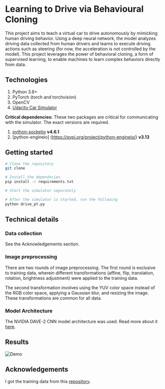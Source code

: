 # Learning to Drive via Behavioural Cloning

 This project aims to teach a virtual car to drive autonomously by mimicking human driving behavior. Using a deep neural network, the model analyzes driving data collected from human drivers and learns to execute driving actions such as steering (for now, the acceleration is not controlled by the model). This project leverages the power of behavioral cloning, a form of supervised learning, to enable machines to learn complex behaviors directly from data.

 ## Technologies

 1. Python 3.8+
 1. PyTorch (torch and torchvision)
 1. OpenCV
 1. [Udacity Car Simulator](https://github.com/udacity/self-driving-car-sim)

 **Critical dependencies:** These two packages are critical for communicating with the simulator. The exact versions are required.
 1. [python-socketio](https://python-socketio.readthedocs.io/en/stable/) **v4.6.1**
 1. [python-engineio] (https://pypi.org/project/python-engineio/) **v3.13** 

## Getting started

```bash
# Clone the repository
git clone 

# Install the dependncies
pip install -r requirements.txt

# Start the simulator separately

# After the simulator is started, run the following
python drive_pt.py
```

## Technical details

### Data collection

See the Acknowledgements section.

### Image preprocessing

There are two rounds of image preprocessing. The first round is exclusive to training data, wherein different transformations (affine, flip, translation, rotation, brightness adjustment) were applied to the training data. 

The second transformation involves using the YUV color space instead of the RGB color space, applying a Gaussian blur, and resizing the image. These transformations are common for all data.

### Model Architecture
The NVIDIA DAVE-2 CNN model architecture was used. Read more about it [here](https://developer.nvidia.com/blog/deep-learning-self-driving-cars/).

## Results

![Demo](https://github.com/aritrakar/behavioral-cloning-car/blob/master/demo.gif)

## Acknowledgements

I got the training data from this [repository](https://github.com/rslim087a/track).
